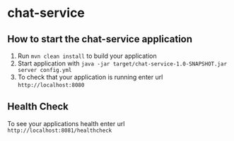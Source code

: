 # chat-service

How to start the chat-service application
---

1. Run `mvn clean install` to build your application
1. Start application with `java -jar target/chat-service-1.0-SNAPSHOT.jar server config.yml`
1. To check that your application is running enter url `http://localhost:8080`

Health Check
---

To see your applications health enter url `http://localhost:8081/healthcheck`

